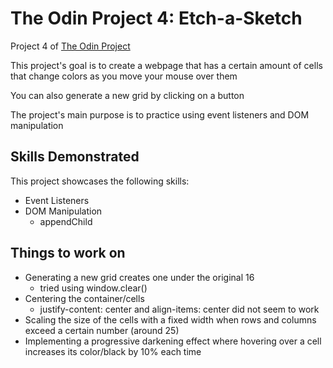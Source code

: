 # The Odin Project 4: Etch-a-Sketch
Project 4 of [The Odin Project](https://www.theodinproject.com/lessons/foundations-etch-a-sketch)

This project's goal is to create a webpage that has a certain amount of cells that change colors as you move your mouse over them

You can also generate a new grid by clicking on a button

The project's main purpose is to practice using event listeners and DOM manipulation


## Skills Demonstrated

This project showcases the following skills:
* Event Listeners
* DOM Manipulation
  * appendChild


## Things to work on

* Generating a new grid creates one under the original 16
  * tried using window.clear()
* Centering the container/cells
  * justify-content: center and align-items: center did not seem to work
* Scaling the size of the cells with a fixed width when rows and columns exceed a certain number (around 25)
* Implementing a progressive darkening effect where hovering over a cell increases its color/black by 10% each time
